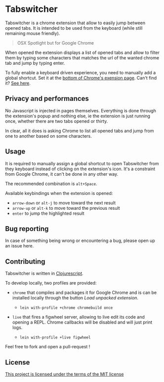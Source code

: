 # Tabswitcher 

Tabswitcher is a chrome extension that allow to easily jump between
opened tabs. It is intended to be used from the keyboard (while still
remaining mouse friendly). 

> OSX Spotlight but for Google Chrome

When opened the extension displays a list of opened tabs and
allow to filter them by typing some characters that matches the url of
the wanted chrome tab and jump by typing enter.

To fully enable a keyboard driven experience, you need to manually add a
global shortcut. Set it at the [bottom of Chrome's exension
page](chrome//extensions). Can't find it? [See
here](http://i.imgur.com/mwOrF6i.png).

## Privacy and performances

No Javascript is injected in pages themselves. Everything is done
through the extension's popup and nothing else, ie the extension is just 
running once, whether there are two tabs opened or thirty.

In clear, all it does is asking Chrome to list all opened tabs and jump
from one to another based on some characters.

## Usage 

It is required to manually assign a global shortcut to open Tabswitcher
from they keyboard instead of clicking on the extension's icon. It's a
constraint from Google Chrome, it can't be done in any other way.

The recommended combination is `alt+Space`. 

Available keybindings when the extension is opened:

- `arrow-down` or `alt-j` to move toward the next result
- `arrow-up` or `alt-k` to move toward the previous result
- `enter` to jump the highlighted result

## Bug reporting

In case of something being wrong or encountering a bug, please open up
an issue here.

## Contributing 

Tabswitcher is written in
[Clojurescript](https://github.com/clojure/clojurescript). 


To develop locally, two profiles are provided: 

- `chrome` that compiles and packages it for Google Chrome and is
  can be installed locally through the button _Load unpacked extension_.
  - `lein with-profile +chrome chromebuild once`

- `live` that fires a figwheel server, allowing to live edit its code
  and opening a REPL. Chrome callbacks will be disabled and will just print logs.
  - `lein with-profile +live figwheel`

Feel free to fork and open a pull-request !

## License 

[This project is licensed under the terms of the MIT license](LICENSE.md)


